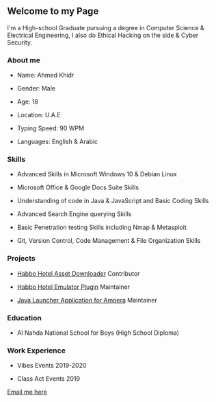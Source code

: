 ## Welcome to my Page

I'm a High-school Graduate pursuing a degree in Computer Science & Electrical Engineering, I also do Ethical Hacking on the side & Cyber Security.

### About me
- Name: Ahmed Khidr

- Gender: Male

- Age: 18

- Location: U.A.E

- Typing Speed: 90 WPM

- Languages: English & Arabic

### Skills

- Advanced Skills in Microsoft Windows 10 & Debian Linux

- Microsoft Office & Google Docs Suite Skills

- Understanding of code in Java & JavaScript and Basic Coding Skills

- Advanced Search Engine querying Skills

- Basic Penetration testing Skills including Nmap & Metasploit

- Git, Version Control, Code Management & File Organization Skills

### Projects

- [Habbo Hotel Asset Downloader](https://github.com/higoka/habbo-downloader) Contributor

- [Habbo Hotel Emulator Plugin](https://github.com/Dippys/StaffTools) Maintainer

- [Java Launcher Application for Ampera](https://github.com/Dippys/Ampera-Launcher) Maintainer

### Education

- Al Nahda National School for Boys (High School Diploma)

### Work Experience

- Vibes Events 2019-2020

- Class Act Events 2019

[Email me here](mailto:ahmed@barrawi.xyz)
